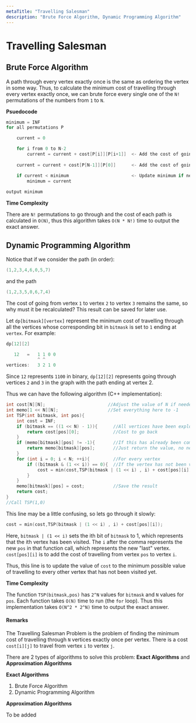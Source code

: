 ```yaml
---
metaTitle: "Travelling Salesman"
description: "Brute Force Algorithm, Dynamic Programming Algorithm"
---
```


# Travelling Salesman



## Brute Force Algorithm


A path through every vertex exactly once is the same as ordering the vertex in some way. Thus, to calculate the minimum cost of travelling through every vertex exactly once, we can brute force every single one of the `N!` permutations of the numbers from `1` to `N`.

**Psuedocode**

```cpp
minimum = INF
for all permutations P

    current = 0                                

    for i from 0 to N-2
        current = current + cost[P[i]][P[i+1]]  <- Add the cost of going from 1 vertex to the next
    
    current = current + cost[P[N-1]][P[0]]      <- Add the cost of going from last vertex to the first

    if current < minimum                        <- Update minimum if necessary
        minimum = current
    
output minimum

```

**Time Complexity**

There are `N!` permutations to go through and the cost of each path is calculated in `O(N)`, thus this algorithm takes `O(N * N!)` time to output the exact answer.



## Dynamic Programming Algorithm


Notice that if we consider the path (in order):

```cpp
(1,2,3,4,6,0,5,7)

```

and the path

```cpp
(1,2,3,5,0,6,7,4) 

```

The cost of going from vertex `1` to vertex `2` to vertex `3` remains the same, so why must it be recalculated? This result can be saved for later use.

Let `dp[bitmask][vertex]` represent the minimum cost of travelling through all the vertices whose corresponding bit in `bitmask` is set to `1` ending at `vertex`. For example:

```cpp
dp[12][2] 

   12   =   1 1 0 0
            ^ ^ 
vertices:   3 2 1 0

```

Since `12` represents `1100` in binary, `dp[12][2]` represents going through vertices `2` and `3` in the graph with the path ending at vertex 2.

Thus we can have the following algorithm (C++ implementation):

```cpp
int cost[N][N];                        //Adjust the value of N if needed
int memo[1 << N][N];                   //Set everything here to -1
int TSP(int bitmask, int pos){
    int cost = INF;
    if (bitmask == ((1 << N) - 1)){      //All vertices have been explored
        return cost[pos][0];             //Cost to go back
    }
    if (memo[bitmask][pos] != -1){       //If this has already been computed
        return memo[bitmask][pos];       //Just return the value, no need to recompute
    }
    for (int i = 0; i < N; ++i){         //For every vertex 
        if ((bitmask & (1 << i)) == 0){  //If the vertex has not been visited
            cost = min(cost,TSP(bitmask | (1 << i) , i) + cost[pos][i]);   //Visit the vertex
        } 
    }
    memo[bitmask][pos] = cost;           //Save the result
    return cost;
}
//Call TSP(1,0)

```

This line may be a little confusing, so lets go through it slowly:

```cpp
cost = min(cost,TSP(bitmask | (1 << i) , i) + cost[pos][i]);

```

Here, `bitmask | (1 << i)` sets the ith bit of `bitmask` to 1, which represents that the ith vertex has been visited. The `i` after the comma represents the new `pos` in that function call, which represents the new "last" vertex. `cost[pos][i]` is to add the cost of travelling from vertex `pos` to vertex `i`.

Thus, this line is to update the value of `cost` to the minimum possible value of travelling to every other vertex that has not been visited yet.

**Time Complexity**

The function `TSP(bitmask,pos)` has `2^N` values for `bitmask` and `N` values for `pos`. Each function takes `O(N)` time to run (the `for` loop). Thus this implementation takes `O(N^2 * 2^N)` time to output the exact answer.



#### Remarks


The Travelling Salesman Problem is the problem of finding the minimum cost of travelling through `N` vertices exactly once per vertex. There is a cost `cost[i][j]` to travel from vertex `i` to vertex `j`.

There are 2 types of algorithms to solve this problem:
**Exact Algorithms** and **Approximation Algorithms**

**Exact Algorithms**

1. Brute Force Algorithm
1. Dynamic Programming Algorithm

**Approximation Algorithms**

To be added

